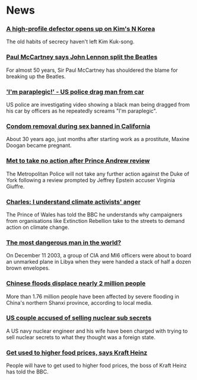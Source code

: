 # News
### [A high-profile defector opens up on Kim's N Korea](https://www.bbc.com/news/world-asia-58838834)
The old habits of secrecy haven't left Kim Kuk-song.
### [Paul McCartney says John Lennon split the Beatles](https://www.bbc.com/news/entertainment-arts-58868557)
For almost 50 years, Sir Paul McCartney has shouldered the blame for breaking up the Beatles.
### ['I'm paraplegic!' - US police drag man from car](https://www.bbc.com/news/world-us-canada-58869865)
US police are investigating video showing a black man being dragged from his car by officers as he repeatedly screams "I'm paraplegic".
### [Condom removal during sex banned in California](https://www.bbc.com/news/world-us-canada-58848000)
About 30 years ago, just months after starting work as a prostitute, Maxine Doogan became pregnant. 
### [Met to take no action after Prince Andrew review](https://www.bbc.com/news/uk-58866108)
The Metropolitan Police will not take any further action against the Duke of York following a review prompted by Jeffrey Epstein accuser Virginia Giuffre.
### [Charles: I understand climate activists' anger](https://www.bbc.com/news/science-environment-58847456)
The Prince of Wales has told the BBC he understands why campaigners from organisations like Extinction Rebellion take to the streets to demand action on climate change.
### [The most dangerous man in the world?](https://www.bbc.com/news/world-asia-58857827)
On December 11 2003, a group of CIA and MI6 officers were about to board an unmarked plane in Libya when they were handed a stack of half a dozen brown envelopes. 
### [Chinese floods displace nearly 2 million people](https://www.bbc.com/news/world-asia-china-58866854)
More than 1.76 million people have been affected by severe flooding in China's northern Shanxi province, according to local media.
### [US couple accused of selling nuclear sub secrets](https://www.bbc.com/news/world-us-canada-58863678)
A US navy nuclear engineer and his wife have been charged with trying to sell nuclear secrets to what they thought was a foreign state.
### [Get used to higher food prices, says Kraft Heinz](https://www.bbc.com/news/business-58847275)
People will have to get used to higher food prices, the boss of Kraft Heinz has told the BBC.
